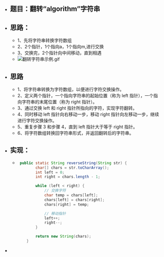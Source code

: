 - ## 题目：翻转“algorithm”字符串
- ## 思路：
	- 1、先将字符串转换字符数组
	- 2、2个指针，1个指向a，1个指向m,进行交换
	- 3、交换完，2个指针向中间移动，直到相遇
	- ![翻转字符串示例.gif](../assets/翻转字符串示例_1685854835657_0.gif)
- ## 思路
	- 1、将字符串转换为字符数组，以便进行字符交换操作。
	- 2、定义两个指针，一个指向字符串的起始位置（称为 left 指针），一个指向字符串的末尾位置（称为 right 指针）。
	- 3、通过交换 left 和 right 指针所指向的字符，实现字符翻转。
	- 4、同时移动 left 指针向右移动一步，移动 right 指针向左移动一步，继续进行字符交换操作。
	- 5、重复步骤 3 和步骤 4，直到 left 指针大于等于 right 指针。
	- 6、将字符数组转换回字符串形式，并返回翻转后的字符串。
- ## 实现：
	- ```java
	   public static String reverseString(String str) {
	          char[] chars = str.toCharArray();
	          int left = 0;
	          int right = chars.length - 1;
	  
	          while (left < right) {
	              // 交换字符
	              char temp = chars[left];
	              chars[left] = chars[right];
	              chars[right] = temp;
	  
	              // 移动指针
	              left++;
	              right--;
	          }
	  
	          return new String(chars);
	      }
	  ```
-